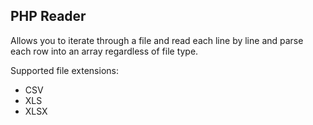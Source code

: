 PHP Reader
----------

Allows you to iterate through a file and read each line by line and parse each row into an array regardless of file type.

Supported file extensions:

* CSV
* XLS
* XLSX
